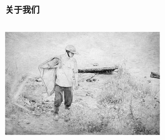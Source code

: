# 关于我们

<br />
<br />
<div align="center">
<img  src='/img/xf.jpeg' width="600" alt="logo" />
</div>
<br />
<br />
